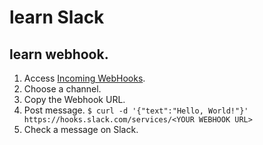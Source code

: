# learn Slack

## learn webhook.

1. Access [Incoming WebHooks](https://slack.com/services/new/incoming-webhook).
1. Choose a channel.
1. Copy the Webhook URL.
1. Post message.
    `$ curl -d '{"text":"Hello, World!"}' https://hooks.slack.com/services/<YOUR WEBHOOK URL>`
1. Check a message on Slack.
